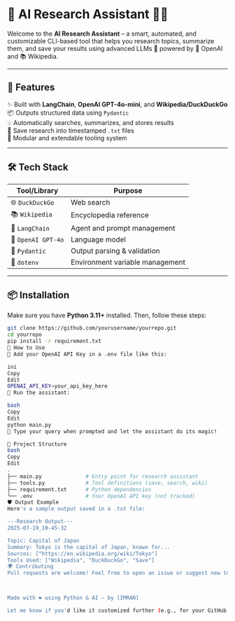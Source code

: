 # 🧠 AI Research Assistant 🤖📄

Welcome to the **AI Research Assistant** – a smart, automated, and customizable CLI-based tool that helps you research topics, summarize them, and save your results using advanced LLMs 🦾 powered by 🧬 OpenAI and 📚 Wikipedia.

---

## 🚀 Features

✨ Built with **LangChain**, **OpenAI GPT-4o-mini**, and **Wikipedia/DuckDuckGo**  
📦 Outputs structured data using `Pydantic`  
💡 Automatically searches, summarizes, and stores results  
💾 Save research into timestamped `.txt` files  
🔧 Modular and extendable tooling system

---

## 🛠️ Tech Stack

| Tool/Library        | Purpose                             |
|---------------------|-------------------------------------|
| 🌐 `DuckDuckGo`     | Web search                          |
| 📚 `Wikipedia`       | Encyclopedia reference              |
| 🧠 `LangChain`       | Agent and prompt management         |
| 🤖 `OpenAI GPT-4o`   | Language model                      |
| 🧾 `Pydantic`        | Output parsing & validation         |
| 🔐 `dotenv`          | Environment variable management     |

---

## 📦 Installation

Make sure you have **Python 3.11+** installed. Then, follow these steps:

```bash
git clone https://github.com/yourusername/yourrepo.git
cd yourrepo
pip install -r requirement.txt
🔧 How to Use
🌱 Add your OpenAI API Key in a .env file like this:

ini
Copy
Edit
OPENAI_API_KEY=your_api_key_here
🧠 Run the assistant:

bash
Copy
Edit
python main.py
📝 Type your query when prompted and let the assistant do its magic!

📁 Project Structure
bash
Copy
Edit
.
├── main.py              # Entry point for research assistant
├── tools.py             # Tool definitions (save, search, wiki)
├── requirement.txt      # Python dependencies
└── .env                 # Your OpenAI API key (not tracked)
🛡️ Output Example
Here's a sample output saved in a .txt file:

---Research Output--- 
2025-07-19_10-45-32

Topic: Capital of Japan
Summary: Tokyo is the capital of Japan, known for...
Sources: ["https://en.wikipedia.org/wiki/Tokyo"]
Tools Used: ["Wikipedia", "DuckDuckGo", "Save"]
🌍 Contributing
Pull requests are welcome! Feel free to open an issue or suggest new tools and features 🛠️



Made with ❤️ using Python & AI – by [IMRAN]

Let me know if you'd like it customized further (e.g., for your GitHub username, a logo, or a demo
